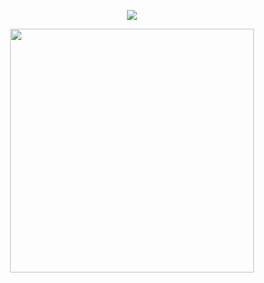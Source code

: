 <div align="center">



![](https://komarev.com/ghpvc/?username=ghlbli&base=1250&color=875c6a&label=•ﻌ•)


<p align="center"> <img width="390" src="https://i.postimg.cc/x1N8cMgH/download-2.png"/>

